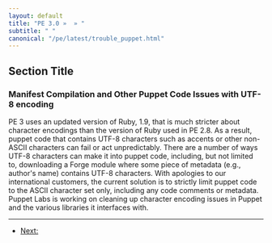 ```yaml
---
layout: default
title: "PE 3.0 »  » "
subtitle: " "
canonical: "/pe/latest/trouble_puppet.html"
---
```


Section Title
-----

### Manifest Compilation and Other Puppet Code Issues with UTF-8 encoding
PE 3 uses an updated version of Ruby, 1.9, that is much stricter about character encodings than the version of Ruby used in PE 2.8. As a result, puppet code that contains UTF-8 characters such as accents or other non-ASCII characters can fail or act unpredictably. There are a number of ways UTF-8 characters can make it into puppet code, including, but not limited to, downloading a Forge module where some piece of metadata (e.g., author's name) contains UTF-8 characters. With apologies to our international customers, the current solution is to strictly limit puppet code to the ASCII character set only, including any code comments or metadata. Puppet Labs is working on cleaning up character encoding issues in Puppet and the various libraries it interfaces with.


* * * 

- [Next: ](./foo.html)
